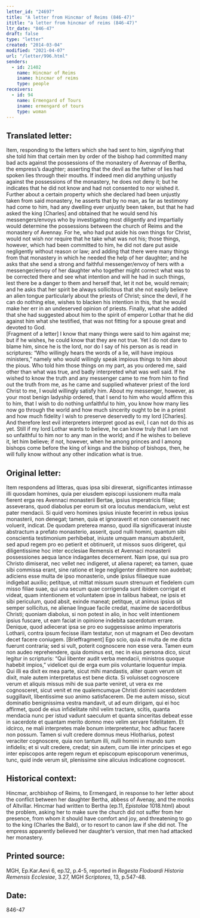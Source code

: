 ```yaml
---
letter_id: "24697"
title: "A letter from Hincmar of Reims (846-47)"
ititle: "a letter from hincmar of reims (846-47)"
ltr_date: "846-47"
draft: false
type: "letter"
created: "2014-03-04"
modified: "2021-04-07"
url: "/letter/996.html"
senders:
  - id: 21402
    name: Hincmar of Reims
    iname: hincmar of reims
    type: people
receivers:
  - id: 94
    name: Ermengard of Tours
    iname: ermengard of tours
    type: woman
---
```

<h2> Translated letter:</h2><p>Item, responding to the letters which she had sent to him, signifying that she told him that certain men by order of the bishop had committed many bad acts against the possessions of the monastery of Avennay of Bertha, the empress’s daughter; asserting that the devil as the father of lies had spoken lies through their mouths. If indeed men did anything unjustly against the possessions of the monastery, he does not deny it; but he indicates that he did not know and had not consented to nor wished it. Further about a certain property which she declared had been unjustly taken from said monastery, he asserts that by no man, as far as testimony had come to him, had any dwelling ever unjustly been taken, but that he had asked the king [Charles] and obtained that he would send his messengers/envoys who by investigating most diligently and impartially would determine the possessions between the church of Reims and the monastery of Avennay. For he, who had put aside his own things for Christ, would not wish nor require that he take what was not his; those things, however, which had been committed to him, he did not dare put aside negligently without reason or law; and adding that there were many things from that monastery in which he needed the help of her daughter; and he asks that she send a strong and faithful messenger/envoy of hers with a messenger/envoy of her daughter who together might correct what was to be corrected there and see what intention and will he had in such things, lest there be a danger to them and herself that, let it not be, would remain; and he asks that her spirit be always sollicitous that she not easily believe an alien tongue particularly about the priests of Christ; since the devil, if he can do nothing else, wishes to blacken his intention in this, that he would make her err in an undeserved opinion of priests. Finally, what she added that she had suggested about him to the spirit of emperor Lothar that he did against him what she testified, that was not fitting for a spouse great and devoted to God. <br>[Fragment of a letter] I know that many things were said to him against me; but if he wishes, he could know that they are not true. Yet I do not dare to blame him, since he is the lord, nor do I say of his person as is read in scriptures: “Who willingly hears the words of a lie, will have impious ministers,” namely who would willingly speak impious things to him about the pious. Who told him those things on my part, as you ordered me, said other than what was true, and badly interpreted what was well said. If he wished to know the truth and any messenger came to me from him to find out the truth from me, as he came and supplied whatever priest of the lord Christ to me, I would willingly satisfy him. About my messenger, however, as your most benign ladyship ordered, that I send to him who would affirm this to him, that I wish to do nothing unfaithful to him, you know how many lies now go through the world and how much sincerity ought to be in a priest and how much fidelity I wish to preserve deservedly to my lord [Charles]. And therefore lest evil interpreters interpret good as evil, I can not do this as yet. Still if my lord Lothar wants to believe, he can know truly that I am not so unfaithful to him nor to any man in the world; and if he wishes to believe it, let him believe; if not, however, when he among princes and I among bishops come before the king of kings and the bishop of bishops, then, he will fully know without any other indication what is true.</p><h2 class="mt-4"> Original letter:</h2>Item respondens ad litteras, quas ipsa sibi direxerat, significantes intimasse illi quosdam homines, quia per eiusdem episcopi iussionem multa mala fierent erga res Avennaci monasterii Bertae, ipsius imperatricis filiae; asseverans, quod diabolus per eorum sit ora locutus mendacium, velut est pater mendacii.  Si quid vero homines ipsius iniuste fecerint in rebus ipsius monasterii, non denegat; tamen, quia et ignoraverit et non consenserit nec voluerit, indicat.  De quodam preterea manso, quod illa significaverat iniuste abstractum a prefato monasterio, asserit, quod nulli homini, quantum sibi conscientia testimonium perhibebat, iniuste umquam mansum abstulerit, sed apud regem pro eo petierit et obtinuerit, ut missos suos dirigeret, qui diligentissime hoc inter ecclesiae Remensis et Avennaci monasterii possessiones aequa lance indagantes decernerent.   Nam ipse, qui sua pro Christo dimiserat, nec vellet nec indigeret, ut aliena raperet; ea tamen, quae sibi commissa erant, sine ratione et lege negligenter dimittere non audebat; adiciens esse multa de ipso monasterio, unde ipsius filiaeque suae indigebat auxilio; petitque, ut mittat missum suum strenuum et fiedelem cum misso filiae suae, qui una secum quae corrigenda sunt ibidem corrigat et videat, quam intentionem et voluntatem ipse in talibus habeat, ne ipsis et sibi periculum, quod absit, exinde maneat; petitque, ut animus ipsius sit semper sollicitus, ne alienae linguae facile credat, maxime de sacerdotibus Christi; quoniam diabolus, si non potest in alio, in hoc velit intentionem ipsius fuscare, ut eam faciat in opinione indebita sacerdotum errare.   Denique, quod adiecerat ipsa se pro eo suggessisse animo imperatoris Lotharii, contra ipsum fecisse illam testatur, non ut magnam et Deo devotam decet facere coniugem.
[Brieffragment]
Ego scio, quia ei multa de me dicta fuerunt contraria; sed si vult, poterit cognoscere non esse vera.  Tamen eum non audeo reprehendere, quia dominus est, nec in eius persona dico, sicut legitur in scripturis:  “Qui libenter audit verba mendacii, ministros quoque habebit impios,” videlicet qui de erga eum piis voluntarie loquentur impia.  Qui illi ea dixit ex mea parte, sicut mihi mandastis, aliter quam verum sit dixit, male autem interpretatus est bene dicta.  Si voluisset cognoscere verum et aliquis missus mihi de sua parte veniret, ut vera ex me cognosceret, sicut venit et me qualemcumque Christi domini sacerdotem suggillavit, libentissime suo animo satisfacerem.   De me autem misso, sicut dominatio benignissima vestra mandavit, ut ad eum dirigam, qui ei hoc affirmet, quod de eius infidelitate nihil velim tractare, scitis, quanta mendacia nunc per istud vadunt saeculum et quanta sinceritas debeat esse in sacerdote et quantam merito domno meo velim servare fidelitatem.   Et idcirco, ne mali interpretes male bonum interpretentur, hoc adhuc facere non possum.  Tamen si vult credere domnus meus Hlotharius, potest veraciter cognoscere, quia non tantum illi, nulli homini in mundo sum infidelis; et si vult credere, credat; sin autem, cum ille inter principes et ego inter episcopos ante regem regum et episcopum episcoporum venerimus, tunc, quid inde verum sit, plenissime sine alicuius indicatione cognoscet.
<h2 class="mt-4"> Historical context:</h2><p>Hincmar, archbishop of Reims, to Ermengard, in response to her letter about the conflict between her daughter Bertha, abbess of Avenay, and the monks of Altvillar. Hincmar had written to Bertha (ep.11, <em>Epistolae</em> 1018.html) about the problem, asking her to make sure the church did not suffer from her presence, from whom it should have comfort and joy, and threatening to go to the king (Charles the Bald), or to resort to canon law if she did not. The empress apparently believed her daughter’s version, that men had attacked her monastery.</p><h2 class="mt-4"> Printed source:</h2><p>MGH, Ep.Kar.Aevi 6, ep.12, p.4-5, reported in <em>Regesta Flodoardi Historia Remensis Ecclesiae</em>, 3.27, MGH <em>Scriptores</em>, 13, p.547-48.</p><h2 class="mt-4"> Date:</h2>846-47